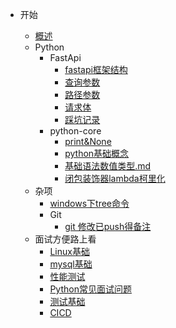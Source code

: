 - 开始

    - [概述](/README.md)
    - Python
        - FastApi
            - [fastapi框架结构](/python/fastapi/fastapi框架结构.md)
            - [查询参数](/python/fastapi/查询参数.md)
            - [路径参数](/python/fastapi/路径参数.md)
            - [请求体](/python/fastapi/请求体.md)
            - [踩坑记录](/python/fastapi/踩坑记录.md)
        - python-core
            - [print&None](/python/python_core/print&None.md)
            - [python基础概念](/python/python_core/python基础概念.md)
            - [基础语法数值类型.md](/python/python_core/基础语法数值类型.md)
            - [闭包装饰器lambda柯里化](/python/python_core/闭包装饰器lambda柯里化.md)
    - 杂项
        - [windows下tree命令](/misc/windows下tree命令.md)
        - Git
            - [git 修改已push得备注](/misc/git/gitrebase.md)
    - 面试方便路上看
        - [Linux基础](/misc/testing/Linux基础.md)
        - [mysql基础](/misc/testing/mysql基础.md)
        - [性能测试](/misc/testing/性能测试.md)
        - [Python常见面试问题](/misc/testing/Python常见面试问题.md)
        - [测试基础](/misc/testing/测试基础.md)
        - [CICD](/misc/testing/CICD.md)
